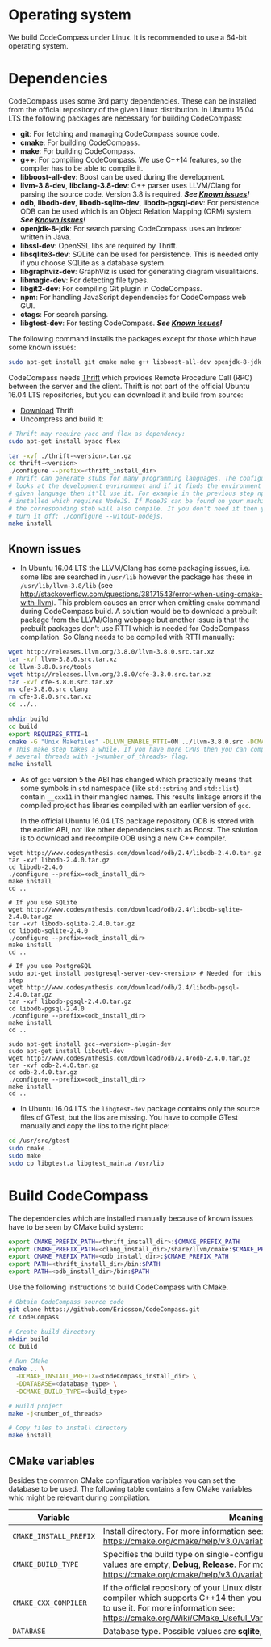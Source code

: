 # Operating system
We build CodeCompass under Linux. It is recommended to use a 64-bit operating
system.

# Dependencies
CodeCompass uses some 3rd party dependencies. These can be installed from the
official repository of the given Linux distribution. In Ubuntu 16.04 LTS the
following packages are necessary for building CodeCompass:

- **git**: For fetching and managing CodeCompass source code.
- **cmake**: For building CodeCompass.
- **make**: For building CodeCompass.
- **g++**: For compiling CodeCompass. We use C++14 features, so the compiler
  has to be able to compile it.
- **libboost-all-dev**: Boost can be used during the development.
- **llvm-3.8-dev**, **libclang-3.8-dev**: C++ parser uses LLVM/Clang for
  parsing the source code. Version 3.8 is required.
  ***See [Known issues](#known-issues)!***
- **odb**, **libodb-dev**, **libodb-sqlite-dev**, **libodb-pgsql-dev**: For
  persistence ODB can be used which is an Object Relation Mapping (ORM) system.
  ***See [Known issues](#known-issues)!***
- **openjdk-8-jdk**: For search parsing CodeCompass uses an indexer written in
  Java.
- **libssl-dev**: OpenSSL libs are required by Thrift.
- **libsqlite3-dev**: SQLite can be used for persistence. This is needed only if
  you choose SQLite as a database system.
- **libgraphviz-dev**: GraphViz is used for generating diagram visualitaions.
- **libmagic-dev**: For detecting file types.
- **libgit2-dev**: For compiling Git plugin in CodeCompass.
- **npm**: For handling JavaScript dependencies for CodeCompass web GUI.
- **ctags**: For search parsing.
- **libgtest-dev**: For testing CodeCompass.
  ***See [Known issues](#known-issues)!***

The following command installs the packages except for those which have some
known issues:
```bash
sudo apt-get install git cmake make g++ libboost-all-dev openjdk-8-jdk libssl-dev libsqlite3-dev libgraphviz-dev libmagic-dev libgit2-dev npm ctags libgtest-dev
```

CodeCompass needs [Thrift](httos://thrift.apache.org/) which provides Remote
Procedure Call (RPC) between the server and the client. Thrift is not part of
the official Ubuntu 16.04 LTS repositories, but you can download it and build
from source:

- [Download](http://xenia.sote.hu/ftp/mirrors/www.apache.org/thrift/0.10.0/thrift-0.10.0.tar.gz)
  Thrift
- Uncompress and build it:

```bash
# Thrift may require yacc and flex as dependency:
sudo apt-get install byacc flex

tar -xvf ./thrift-<version>.tar.gz
cd thrift-<version>
./configure --prefix=<thrift_install_dir>
# Thrift can generate stubs for many programming languages. The configure script
# looks at the development environment and if it finds the environment for a
# given language then it'll use it. For example in the previous step npm was
# installed which requires NodeJS. If NodeJS can be found on your machine then
# the corresponding stub will also compile. If you don't need it then you can
# turn it off: ./configure --witout-nodejs.
make install
```

## Known issues
- In Ubuntu 16.04 LTS the LLVM/Clang has some packaging issues, i.e. some libs
  are searched in `/usr/lib` however the package has these in
  `/usr/lib/llvm-3.8/lib` (see http://stackoverflow.com/questions/38171543/error-when-using-cmake-with-llvm).
  This problem causes an error when emitting `cmake` command during CodeCompass
  build. A solution would be to download a prebuilt package from the LLVM/Clang
  webpage but another issue is that the prebuilt packages don't use RTTI which
  is needed for CodeCompass compilation. So Clang needs to be compiled with
  RTTI manually:

```bash
wget http://releases.llvm.org/3.8.0/llvm-3.8.0.src.tar.xz
tar -xvf llvm-3.8.0.src.tar.xz
cd llvm-3.8.0.src/tools
wget http://releases.llvm.org/3.8.0/cfe-3.8.0.src.tar.xz
tar -xvf cfe-3.8.0.src.tar.xz
mv cfe-3.8.0.src clang
rm cfe-3.8.0.src.tar.xz
cd ../..

mkdir build
cd build
export REQUIRES_RTTI=1
cmake -G "Unix Makefiles" -DLLVM_ENABLE_RTTI=ON ../llvm-3.8.0.src -DCMAKE_INSTALL_PREFIX=<clang_install_dir>
# This make step takes a while. If you have more CPUs then you can compile on
# several threads with -j<number_of_threads> flag.
make install
```

- As of `gcc` version 5 the ABI has changed which practically means that some
  symbols in `std` namespace (like `std::string` and `std::list`) contain
  `__cxx11` in their mangled names. This results linkage errors if the compiled
  project has libraries compiled with an earlier version of `gcc`.

  In the official Ubuntu 16.04 LTS package repository ODB is stored with the
  earlier ABI, not like other dependencies such as Boost. The solution is to
  download and recompile ODB using a new C++ compiler.

```
wget http://www.codesynthesis.com/download/odb/2.4/libodb-2.4.0.tar.gz
tar -xvf libodb-2.4.0.tar.gz
cd libodb-2.4.0
./configure --prefix=<odb_install_dir>
make install
cd ..

# If you use SQLite
wget http://www.codesynthesis.com/download/odb/2.4/libodb-sqlite-2.4.0.tar.gz
tar -xvf libodb-sqlite-2.4.0.tar.gz
cd libodb-sqlite-2.4.0
./configure --prefix=<odb_install_dir>
make install
cd ..

# If you use PostgreSQL
sudo apt-get install postgresql-server-dev-<version> # Needed for this step
wget http://www.codesynthesis.com/download/odb/2.4/libodb-pgsql-2.4.0.tar.gz
tar -xvf libodb-pgsql-2.4.0.tar.gz
cd libodb-pgsql-2.4.0
./configure --prefix=<odb_install_dir>
make install
cd ..

sudo apt-get install gcc-<version>-plugin-dev
sudo apt-get install libcutl-dev
wget http://www.codesynthesis.com/download/odb/2.4/odb-2.4.0.tar.gz
tar -xvf odb-2.4.0.tar.gz
cd odb-2.4.0.tar.gz
./configure --prefix=<odb_install_dir>
make install
cd ..
```

- In Ubuntu 16.04 LTS the `libgtest-dev` package contains only the source files
  of GTest, but the libs are missing. You have to compile GTest manually and
  copy the libs to the right place:

```bash
cd /usr/src/gtest
sudo cmake .
sudo make
sudo cp libgtest.a libgtest_main.a /usr/lib
```

# Build CodeCompass

The dependencies which are installed manually because of known issues have to be
seen by CMake build system:

```bash
export CMAKE_PREFIX_PATH=<thrift_install_dir>:$CMAKE_PREFIX_PATH
export CMAKE_PREFIX_PATH=<clang_install_dir>/share/llvm/cmake:$CMAKE_PREFIX_PATH
export CMAKE_PREFIX_PATH=<odb_install_dir>:$CMAKE_PREFIX_PATH
export PATH=<thrift_install_dir>/bin:$PATH
export PATH=<odb_install_dir>/bin:$PATH
```

Use the following instructions to build CodeCompass with CMake.

```bash
# Obtain CodeCompass source code
git clone https://github.com/Ericsson/CodeCompass.git
cd CodeCompass

# Create build directory
mkdir build
cd build

# Run CMake
cmake .. \
  -DCMAKE_INSTALL_PREFIX=<CodeCompass_install_dir> \
  -DDATABASE=<database_type> \
  -DCMAKE_BUILD_TYPE=<build_type>

# Build project
make -j<number_of_threads>

# Copy files to install directory
make install
```

## CMake variables
Besides the common CMake configuration variables you can set the database to be
used. The following table contains a few CMake variables whic might be relevant
during compilation.

| Variable | Meaning |
| -------- | ------- |
| `CMAKE_INSTALL_PREFIX` | Install directory. For more information see: https://cmake.org/cmake/help/v3.0/variable/CMAKE_INSTALL_PREFIX.html |
| `CMAKE_BUILD_TYPE` | Specifies the build type on single-configuration generators. Possible values are empty, **Debug**, **Release**. For more information see: https://cmake.org/cmake/help/v3.0/variable/CMAKE_BUILD_TYPE.html |
| `CMAKE_CXX_COMPILER` | If the official repository of your Linux distribution doesn't contain a C++ compiler which supports C++14 then you can install one manually and set to use it. For more information see: https://cmake.org/Wiki/CMake_Useful_Variables |
| `DATABASE` | Database type. Possible values are **sqlite**, **pgsql**. The default value is sqlite. |
